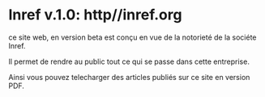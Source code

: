Inref v.1.0: http//inref.org
===========

ce site web, en version beta est conçu en vue de la notorieté de la sociéte Inref.

Il permet de rendre au public tout ce qui se passe dans cette entreprise.

Ainsi vous pouvez telecharger des articles publiés sur ce site en version PDF.
